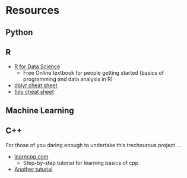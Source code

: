 # Resources

## Python

## R
* [R for Data Science](https://r4ds.had.co.nz/)
    - Free Online textbook for people getting started (basics of programming and data analysis in R)
* [dplyr  cheat sheet](assets/data-transformation.pdf)
* [tidy cheat sheet](assets/data-import.pdf)
## Machine Learning

## C++
For those of you daring enough to undertake this trechourous project ...

* [learncpp.com](https://www.learncpp.com/)
    - Step-by-step tutorial for learning basics of cpp
* [Another tuturial](https://cplusplus.com/doc/tutorial/)